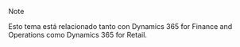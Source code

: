 > [!NOTE]
> Esto tema está relacionado tanto con Dynamics 365 for Finance and Operations como Dynamics 365 for Retail. 